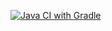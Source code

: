 [![Java CI with Gradle](https://github.com/ABaburova/Selenium/actions/workflows/blank.yml/badge.svg)](https://github.com/ABaburova/Selenium/actions/workflows/blank.yml)
